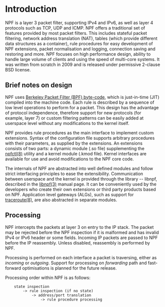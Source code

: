 # Introduction

NPF is a layer 3 packet filter, supporting IPv4 and IPv6, as well as layer 4
protocols such as TCP, UDP and ICMP.  NPF offers a traditional set of features
provided by most packet filters.  This includes stateful packet filtering,
network address translation (NAT), tables (which provide different data
structures as a container), rule procedures for easy development of NPF
extensions, packet normalisation and logging, connection saving and restoring
and more.  NPF focuses on high performance design, ability to handle large
volume of clients and using the speed of multi-core systems.  It was written
from scratch in 2009 and is released under permissive 2-clause BSD license.

## Brief notes on design

NPF uses
[Berkeley Packet Filter (BPF) byte-code](http://man.netbsd.org/cgi-bin/man-cgi?bpf+4+NetBSD-current),
which is just-in-time (JIT) compiled into the machine code.  Each rule is
described by a sequence of low level operations to perform for a packet.
This design has the advantage of protocol independence, therefore support
for new protocols (for example, layer 7) or custom filtering patterns can
be easily added at userspace level without any modifications to the kernel
itself.

NPF provides rule procedures as the main interface to implement custom
extensions.  Syntax of the configuration file supports arbitrary procedures
with their parameters, as supplied by the extensions.  An extensions consists
of two parts: a dynamic module (.so file) supplementing the
[npfctl(8)](http://man.netbsd.org/cgi-bin/man-cgi?npfctl+8+NetBSD-current)
utility and a kernel module (.kmod file).  Kernel interfaces are available
for use and avoid modifications to the NPF core code.

The internals of NPF are abstracted into well defined modules and follow
strict interfacing principles to ease the extensibility.  Communication
between userspace and the kernel is provided through the library -- libnpf,
described in the
[libnpf(3)](http://man.netbsd.org/cgi-bin/man-cgi?libnpf+3+NetBSD-current)
manual page.  It can be conveniently used by the developers who create their
own extensions or third party products based on NPF.  Application level
gateways (ALGs), such as support for
[traceroute(8)](http://man.netbsd.org/cgi-bin/man-cgi?traceroute+8+NetBSD-current),
are also abstracted in separate modules.

## Processing

NPF intercepts the packets at layer 3 on entry to the IP stack.  The packet
may be rejected before the NPF inspection if it is malformed and has invalid
IPv4 or IPv6 header or some fields.  Incoming IP packets are passed to NPF
before the IP reassembly.  Unless disabled, reassembly is performed by NPF.

Processing is performed on each interface a packet is traversing, either as
_incoming_ or _outgoing_.  Support for processing on _forwarding_ path and
fast-forward optimisations is planned for the future release.

Processing order within NPF is as follows:
```
    state inspection
        -> rule inspection (if no state)
            -> address/port translation
                -> rule procedure processing
```
